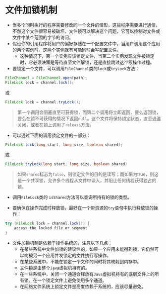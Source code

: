 # 文件加锁机制

- 当多个同时执行的程序需要修改同一个文件的情形，这些程序需要进行通信，不然这个文件很容易被破坏。文件锁可以解决这个问题，它可以控制对文件或文件中某个范围的字节的访问。
- 假设你的引用程序将用户的偏好存储在一个配置文件中，当用户调用这个应用的两个实例时，这两个实例就有可能同时会写配置文件。
  - 这种情况下，第一个实例应该锁定文件，当第二个实例发现文件被锁定时，它必须决策是等待直至文件解锁，还是直接跳过这个写操作过程。
- 要锁定一个文件，可以调用`FileChannel`类的`lock`或`tryLock`方法：

```java
FileChannel = FileChannel.open(path);
FileLock lock = channel.lock();
```

或

```java
FileLock lock = channel.tryLock();
```

> 第一个调用会阻塞直至可获得锁，而第二个调用将立即返回，要么返回锁，要么在锁不可获得的情况下返回`null`。这个文件将保持锁定状态，直至通道关闭，或者在锁上调用了`release`方法。

- 可以通过下面的调用锁定文件的一部分：

```java
FileLock lock(long start, long size, boolean shared);
```

或

```java
FileLock tryLock(long start, long size, boolean shared)
```

> 如果`shared`标志为`false`，则锁定文件的目的是读写；而如果为true，则这是一个共享锁，允许多个线程从文件中读入，并阻止任何线程获得独占的锁。

- 调用`FileLock`类的 `isShared`方法可以查询所持有的锁的类型。

- 要确保在操作完成时释放锁，最好在一个带资源的`try`语句中执行释放锁的操作：

```java
try (FileLock lock = channel.lock()) {
	access the locked file or segment
}
```

- 文件加锁机制是依赖于操作系统的，注意以下几点：
  - 在某些系统中文件加锁的建议性的，如果一个应用未能得到锁，它仍然可以向被另一个应用并发锁定的文件执行写操作。
  - 在某些系统中，不能在锁定一个文件的同时将其映射到内存中。
  - 文件锁是由整个`Java`虚拟机持有的。
  - 在一些系统中，关闭一个通道会释放有`Java`虚拟机持有的底层文件上的所有锁。在一个锁定文件上避免使用多个通道。
  - 在网络文件系统上锁定文件是高度依赖于系统的，应该尽量避免。